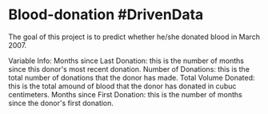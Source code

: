 # Blood-donation #DrivenData

The goal of this project is to predict whether he/she donated blood in March 2007.

Variable Info:
Months since Last Donation: this is the number of months since this donor's most recent donation.
Number of Donations: this is the total number of donations that the donor has made.
Total Volume Donated: this is the total amound of blood that the donor has donated in cubuc centimeters.
Months since First Donation: this is the number of months since the donor's first donation.
